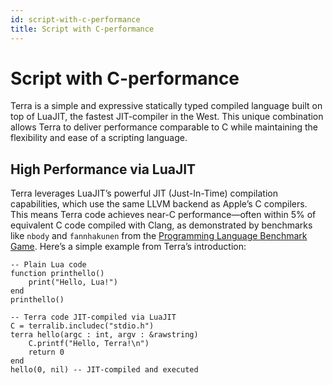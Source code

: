 ```yaml
---
id: script-with-c-performance
title: Script with C-performance
---
```


# Script with C-performance

Terra is a simple and expressive statically typed compiled language built on top of LuaJIT, the fastest JIT-compiler in the West. This unique combination allows Terra to deliver performance comparable to C while maintaining the flexibility and ease of a scripting language.

## High Performance via LuaJIT

Terra leverages LuaJIT’s powerful JIT (Just-In-Time) compilation capabilities, which use the same LLVM backend as Apple’s C compilers. This means Terra code achieves near-C performance—often within 5% of equivalent C code compiled with Clang, as demonstrated by benchmarks like `nbody` and `fannhakunen` from the [Programming Language Benchmark Game](http://benchmarksgame.alioth.debian.org). Here’s a simple example from Terra’s introduction:

```terra
-- Plain Lua code
function printhello()
    print("Hello, Lua!")
end
printhello()

-- Terra code JIT-compiled via LuaJIT
C = terralib.includec("stdio.h")
terra hello(argc : int, argv : &rawstring)
    C.printf("Hello, Terra!\n")
    return 0
end
hello(0, nil) -- JIT-compiled and executed